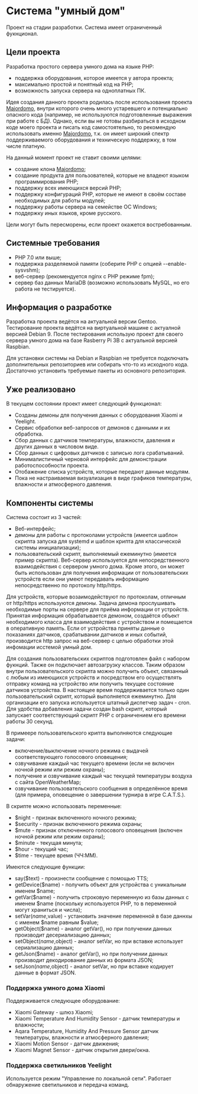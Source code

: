 # Система "умный дом"
Проект на стадии разработки. Система имеет ограниченный фукнционал.

## Цели проекта
Разработка простого сервера умного дома на языке PHP:
- поддержка оборудования, которое имеется у автора проекта;
- максимально простой и понятный код на PHP;
- возможность запуска сервера на одноплатных ПК.

Идея создания данного проекта родилась после использования проекта [Majordomo](https://github.com/sergejey/majordomo), внутри которого очень много устаревшего и потенциально опасного кода (например, не используются подготовленные выражения при работе с БД). Однако, если вы не готовы разбираться в исходном коде моего проекта и писать код самостоятельно, то рекомендую использовать именно [Majordomo](https://github.com/sergejey/majordomo), т.к. он имеет широкий спектр поддерживаемого оборудования и техническую поддержку, в том числе платную.

На данный момент проект не ставит своими целями:
- создание клона [Majordomo](https://github.com/sergejey/majordomo);
- создание продукта для пользователей, которые не владеют языком программирования PHP;
- поддержку всех имеющихся версий PHP;
- поддержку конфигураций PHP, которые не имеют в своём составе необходимых для работы модулей;
- поддержку работы сервера на семействе ОС Windows;
- поддержку иных языков, кроме русского.

Цели могут быть пересморены, если проект окажется востребованным.

## Системные требования
- PHP 7.0 или выше;
- поддержка разделяемой памяти (соберите PHP с опцией --enable-sysvshm);
- веб-сервер (рекомендуется nginx с PHP режиме fpm);
- сервер баз данных MariaDB (возможно использовать MySQL, но его работа не тестируется).

## Информация о разработке
Разработка проекта ведётся на актуальной версии Gentoo. Тестирование проекта ведётся на виртуальной машине с актуалной версией Debian 9. После тестирования использую проект для своего сервера умного дома на базе Rasberry Pi 3B с актуальной версией Raspbian.

Для установки системы на Debian и Raspbian не требуется подключать дополнительных репозиториев или собирать что-то из исходного кода. Достаточно установить требуемые пакеты из основного репозитория.

## Уже реализовано
В текущем состоянии проект имеет следующий функционал:
- Созданы демоны для получения данных с оборудования Xiaomi и Yeelight.
- Сервис обработки веб-запросов от демонов с данными и их обработка.
- Сбор данных с датчиков температуры, влажности, давления и других данных в числовом виде.
- Сбор данных с цифровых датчиков с записью лога срабатываний.
- Минималистичный черновой интерфейс для демонстрации работоспособности проекта.
- Отобажение списка устройств, которые передают данные модулям.
- Пока не настраиваемая визуализация в виде графиков температуры, влажности и атмосферного давления.

## Компоненты системы
Система состоит из 3 частей:
- Веб-интерфейс;
- демоны для работы с протоколами устройств (имеется шаблон скрипта запуска для systemd и шаблон крипта для классической системы инициализации);
- пользовательский скрипт, выполняемый ежеминутно (имеется пример скрипта).
Веб-сервер используется для непосредственного взаимодействия с сервером умного дома. Кроме этого, он может быть использован для получения информации от пользовательских устройств если они умеют передавать информацию непосредственно по протоколу http/https.

Для устройств, которые возаимодействуют по протоколам, отличным от http/https используются демоны. Задача демона прослушивать необходимые порты на сервере для приёма информации от устройств. Принятая информация обрабатывается демоном, создаётся объект необходимого класса для взаимодействия с устройством и помещается в оперативную память. Если от устройства приняты данные о показаниях датчиков, срабатывании датчиков и иных событий, производится http запрос на веб-сервер с целью обработки этой инфомации исстемой умный дом.

Для создания пользовательских скриптов подготовлен файл с набором фукнций. Также он подключает автозагрузку классов. Таким образом внутри пользовательского скрипта можно получить объект, связанный с любым из имеющихся устройств и посредством его осуществлять отправку команд на устройство или получить текущее состояние датчиков устройства. В настоящее время поддерживается только один пользовательский скрипт, который выполняется ежеминутно. Для организации его запуска используется штатный диспетчер задач - cron. Для удобства добавления задачи создан bash скрипт, который запускает соответствующий скрипт PHP с ограничением его времени работы 30 секунд.

В примеере пользовательского крипта выполняются следующие задачи:
- включение/выключение ночного режима с выдачей соответствующего голосового оповещения;
- озвучивание каждый час текущего времени (если не включен ночной режим или режим охраны);
- получение и озвучивание каждый час текущей температуры воздуха с сайта OpenWeatherMap;
- озвучивание пользовательского сообщения в определённое время (для примера, оповещение о завершении турнира в игре C.A.T.S.).

В скрипте можно использовать переменные:
- $night - признак включенного ночного режима;
- $security - признак включенного режима охраны;
- $mute - признак отключенного голосового оповещения (включен ночной режим или режим охраны);
- $minute - текущая минута;
- $hour - текущий час;
- $time - текущее время (ЧЧ:ММ).

Имеются следующие функции:
- say($text) - произнести сообщение с помощью TTS;
- getDevice($name) - получить объект для устройства с уникальным именем $name;
- getVar($name) - получить строковую переменную из базы данных с именем $name (поскольку используется PHP, то в переменной могут храниться и числа);
- setVar($name,$value) - установить значение переменной в базе даннхы с именем $name равным $value;
- getObject($name) - аналог getVar(), но при получении данных производит десериализацию данных;
- setObject($name,$object) - аналог setVar, но при вставке использует сериализацию данных;
- getJson($name) - аналог getVar(), но при получении данных производит декодирование данных из формата JSON;
- setJson($name,$object) - аналог setVar, но при вставке кодирует данные в формат JSON.

### Поддержка умного дома Xiaomi
Поддерживается следующее оборудование:
- Xiaomi Gateway - шлюз Xiaomi;
- Xiaomi Temperature And Humidity Sensor - датчик температуры и влажности;
- Aqara Temperature, Humidity And Pressure Sensor датчик температуры, влажности и атмосферного давления;
- Xiaomi Motion Sensor - датчик движения;
- Xiaomi Magnet Sensor - датчик открытия двери/окна.

### Поддержка светильников Yeelight
Используется режим "Управление по локальной сети". Работает обнаружение светильников и передача команд.